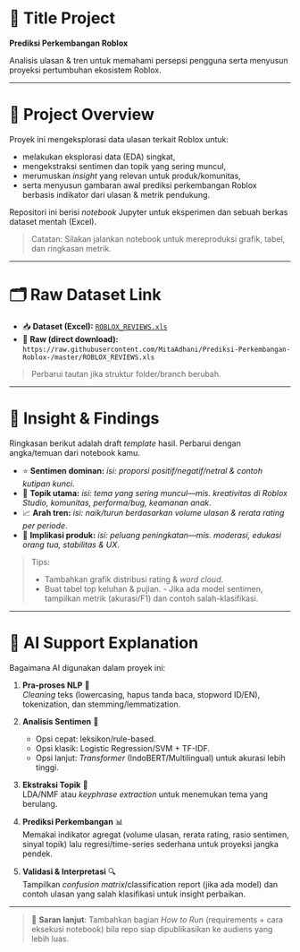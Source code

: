 # 📌 Title Project
**Prediksi Perkembangan Roblox**

Analisis ulasan & tren untuk memahami persepsi pengguna serta menyusun proyeksi pertumbuhan ekosistem Roblox.

---

# 🧭 Project Overview
Proyek ini mengeksplorasi data ulasan terkait Roblox untuk:
- melakukan eksplorasi data (EDA) singkat,
- mengekstraksi sentimen dan topik yang sering muncul,
- merumuskan *insight* yang relevan untuk produk/komunitas,
- serta menyusun gambaran awal prediksi perkembangan Roblox berbasis indikator dari ulasan & metrik pendukung.

Repositori ini berisi *notebook* Jupyter untuk eksperimen dan sebuah berkas dataset mentah (Excel).

> Catatan: Silakan jalankan notebook untuk mereproduksi grafik, tabel, dan ringkasan metrik.

---

# 🗂️ Raw Dataset Link
- 📥 **Dataset (Excel):** [`ROBLOX_REVIEWS.xls`](https://github.com/MitaAdhani/Prediksi-Perkembangan-Roblox-/blob/master/ROBLOX_REVIEWS.xls)
- 🔗 **Raw (direct download):** `https://raw.githubusercontent.com/MitaAdhani/Prediksi-Perkembangan-Roblox-/master/ROBLOX_REVIEWS.xls`

> Perbarui tautan jika struktur folder/branch berubah.

---

# 🔎 Insight & Findings
Ringkasan berikut adalah draft *template* hasil. Perbarui dengan angka/temuan dari notebook kamu.

- ⭐ **Sentimen dominan:** _isi: proporsi positif/negatif/netral & contoh kutipan kunci_.
- 🧵 **Topik utama:** _isi: tema yang sering muncul—mis. kreativitas di Roblox Studio, komunitas, performa/bug, keamanan anak_.
- 📈 **Arah tren:** _isi: naik/turun berdasarkan volume ulasan & rerata rating per periode_.
- 🧩 **Implikasi produk:** _isi: peluang peningkatan—mis. moderasi, edukasi orang tua, stabilitas & UX_.

> Tips:
> - Tambahkan grafik distribusi rating & *word cloud*.
> - Buat tabel top keluhan & pujian.
        - Jika ada model sentimen, tampilkan metrik (akurasi/F1) dan contoh salah-klasifikasi.

---

# 🤖 AI Support Explanation
Bagaimana AI digunakan dalam proyek ini:

1. **Pra-proses NLP** 🧼  
   *Cleaning* teks (lowercasing, hapus tanda baca, stopword ID/EN), tokenization, dan stemming/lemmatization.

2. **Analisis Sentimen** 💬  
   - Opsi cepat: leksikon/rule-based.  
   - Opsi klasik: Logistic Regression/SVM + TF-IDF.  
   - Opsi lanjut: *Transformer* (IndoBERT/Multilingual) untuk akurasi lebih tinggi.

3. **Ekstraksi Topik** 🧠  
   LDA/NMF atau *keyphrase extraction* untuk menemukan tema yang berulang.

4. **Prediksi Perkembangan** 📊  
   Memakai indikator agregat (volume ulasan, rerata rating, rasio sentimen, sinyal topik) lalu regresi/time-series sederhana untuk proyeksi jangka pendek.

5. **Validasi & Interpretasi** 🔍  
   Tampilkan *confusion matrix*/classification report (jika ada model) dan contoh ulasan yang salah klasifikasi untuk insight perbaikan.

---

> 🙌 **Saran lanjut**: Tambahkan bagian *How to Run* (requirements + cara eksekusi notebook) bila repo siap dipublikasikan ke audiens yang lebih luas.
